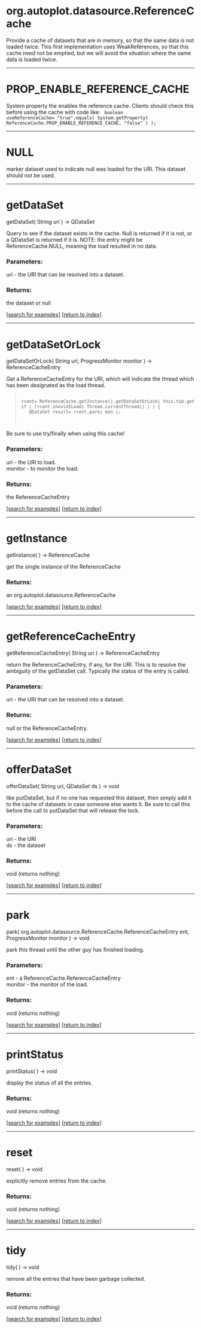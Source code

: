 # org.autoplot.datasource.ReferenceCache

Provide a cache of datasets that are in memory, so that the same data is not 
 loaded twice.  This first implementation uses WeakReferences, so that this 
 cache need not be emptied, but we will avoid the situation where the same 
 data is loaded twice.

***
<a name="PROP_ENABLE_REFERENCE_CACHE"></a>
# PROP_ENABLE_REFERENCE_CACHE

System property the enables the reference cache.  Clients should check this before using the cache with code like:
 <code>
 boolean useReferenceCache= "true".equals( System.getProperty( ReferenceCache.PROP_ENABLE_REFERENCE_CACHE, "false" ) );
 </code>

***
<a name="NULL"></a>
# NULL

marker dataset used to indicate null was loaded for the URI.  This
 dataset should not be used.

***
<a name="getDataSet"></a>
# getDataSet
getDataSet( String uri ) &rarr; QDataSet

Query to see if the dataset exists in the cache.  Null is returned if it 
 is not, or a QDataSet is returned if it is.
 NOTE: the entry might be ReferenceCache.NULL, meaning the load resulted in no data.

### Parameters:
uri - the URI that can be resolved into a dataset.

### Returns:
the dataset or null

<a href="https://github.com/autoplot/dev/search?q=getDataSet&unscoped_q=getDataSet">[search for examples]</a>
<a href="https://github.com/autoplot/documentation/blob/master/javadoc/index-all.md">[return to index]</a>

***
<a name="getDataSetOrLock"></a>
# getDataSetOrLock
getDataSetOrLock( String uri, ProgressMonitor monitor ) &rarr; ReferenceCacheEntry

Get a ReferenceCacheEntry for the URI, which will indicate the thread which has been designated as the load thread.
<blockquote><pre><small>
rcent= ReferenceCache.getInstance().getDataSetOrLock( this.tsb.getURI(), mon);
if ( !rcent.shouldILoad( Thread.currentThread() ) ) { 
   QDataSet result= rcent.park( mon );

</small></pre></blockquote>

 Be sure to use try/finally when using this cache!

### Parameters:
uri - the URI to load.
<br>monitor - to monitor the load.

### Returns:
the ReferenceCacheEntry

<a href="https://github.com/autoplot/dev/search?q=getDataSetOrLock&unscoped_q=getDataSetOrLock">[search for examples]</a>
<a href="https://github.com/autoplot/documentation/blob/master/javadoc/index-all.md">[return to index]</a>

***
<a name="getInstance"></a>
# getInstance
getInstance(  ) &rarr; ReferenceCache

get the single instance of the ReferenceCache

### Returns:
an org.autoplot.datasource.ReferenceCache


<a href="https://github.com/autoplot/dev/search?q=getInstance&unscoped_q=getInstance">[search for examples]</a>
<a href="https://github.com/autoplot/documentation/blob/master/javadoc/index-all.md">[return to index]</a>

***
<a name="getReferenceCacheEntry"></a>
# getReferenceCacheEntry
getReferenceCacheEntry( String uri ) &rarr; ReferenceCacheEntry

return the ReferenceCacheEntry, if any, for the URI.  This is to resolve
 the ambiguity of the getDataSet call.  Typically the status of the
 entry is called.

### Parameters:
uri - the URI that can be resolved into a dataset.

### Returns:
null or the ReferenceCacheEntry.

<a href="https://github.com/autoplot/dev/search?q=getReferenceCacheEntry&unscoped_q=getReferenceCacheEntry">[search for examples]</a>
<a href="https://github.com/autoplot/documentation/blob/master/javadoc/index-all.md">[return to index]</a>

***
<a name="offerDataSet"></a>
# offerDataSet
offerDataSet( String uri, QDataSet ds ) &rarr; void

like putDataSet, but if no one has requested this dataset, then simply add
 it to the cache of datasets in case someone else wants it.  Be sure to call
 this before the call to putDataSet that will release the lock.

### Parameters:
uri - the URI
<br>ds - the dataset

### Returns:
void (returns nothing)


<a href="https://github.com/autoplot/dev/search?q=offerDataSet&unscoped_q=offerDataSet">[search for examples]</a>
<a href="https://github.com/autoplot/documentation/blob/master/javadoc/index-all.md">[return to index]</a>

***
<a name="park"></a>
# park
park( org.autoplot.datasource.ReferenceCache.ReferenceCacheEntry ent, ProgressMonitor monitor ) &rarr; void

park this thread until the other guy has finished loading.

### Parameters:
ent - a ReferenceCache.ReferenceCacheEntry
<br>monitor - the monitor of the load.

### Returns:
void (returns nothing)


<a href="https://github.com/autoplot/dev/search?q=park&unscoped_q=park">[search for examples]</a>
<a href="https://github.com/autoplot/documentation/blob/master/javadoc/index-all.md">[return to index]</a>

***
<a name="printStatus"></a>
# printStatus
printStatus(  ) &rarr; void

display the status of all the entries.

### Returns:
void (returns nothing)


<a href="https://github.com/autoplot/dev/search?q=printStatus&unscoped_q=printStatus">[search for examples]</a>
<a href="https://github.com/autoplot/documentation/blob/master/javadoc/index-all.md">[return to index]</a>

***
<a name="reset"></a>
# reset
reset(  ) &rarr; void

explicitly remove entries from the cache.

### Returns:
void (returns nothing)


<a href="https://github.com/autoplot/dev/search?q=reset&unscoped_q=reset">[search for examples]</a>
<a href="https://github.com/autoplot/documentation/blob/master/javadoc/index-all.md">[return to index]</a>

***
<a name="tidy"></a>
# tidy
tidy(  ) &rarr; void

remove all the entries that have been garbage collected.

### Returns:
void (returns nothing)


<a href="https://github.com/autoplot/dev/search?q=tidy&unscoped_q=tidy">[search for examples]</a>
<a href="https://github.com/autoplot/documentation/blob/master/javadoc/index-all.md">[return to index]</a>

